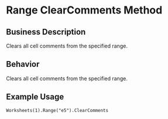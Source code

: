 # Range ClearComments Method

## Business Description
Clears all cell comments from the specified range.

## Behavior
Clears all cell comments from the specified range.

## Example Usage
```vba
Worksheets(1).Range("e5").ClearComments
```